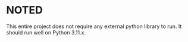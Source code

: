 # NOTED

This entire project does not require any external python library to run. It should run well on Python 3.11.x.